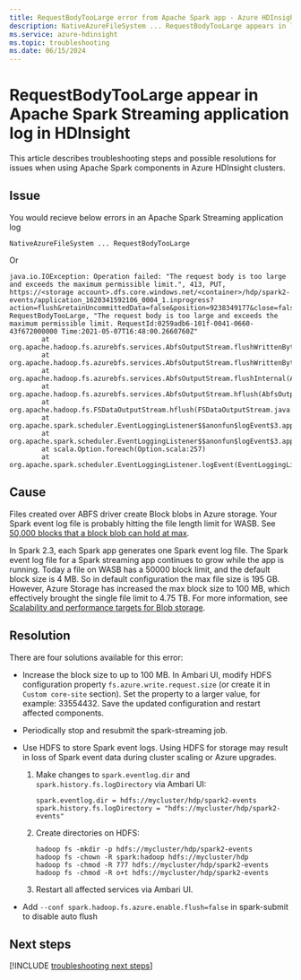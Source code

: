 ```yaml
---
title: RequestBodyTooLarge error from Apache Spark app - Azure HDInsight
description: NativeAzureFileSystem ... RequestBodyTooLarge appears in log for Apache Spark streaming app in Azure HDInsight
ms.service: azure-hdinsight
ms.topic: troubleshooting
ms.date: 06/15/2024
---
```


# RequestBodyTooLarge appear in Apache Spark Streaming application log in HDInsight

This article describes troubleshooting steps and possible resolutions for issues when using Apache Spark components in Azure HDInsight clusters.

## Issue

You would recieve below errors in an Apache Spark Streaming application log

`NativeAzureFileSystem ... RequestBodyTooLarge`

Or 

```
java.io.IOException: Operation failed: "The request body is too large and exceeds the maximum permissible limit.", 413, PUT, https://<storage account>.dfs.core.windows.net/<container>/hdp/spark2-events/application_1620341592106_0004_1.inprogress?action=flush&retainUncommittedData=false&position=9238349177&close=false&timeout=90, RequestBodyTooLarge, "The request body is too large and exceeds the maximum permissible limit. RequestId:0259adb6-101f-0041-0660-43f672000000 Time:2021-05-07T16:48:00.2660760Z"
        at org.apache.hadoop.fs.azurebfs.services.AbfsOutputStream.flushWrittenBytesToServiceInternal(AbfsOutputStream.java:362)
        at org.apache.hadoop.fs.azurebfs.services.AbfsOutputStream.flushWrittenBytesToService(AbfsOutputStream.java:337)
        at org.apache.hadoop.fs.azurebfs.services.AbfsOutputStream.flushInternal(AbfsOutputStream.java:272)
        at org.apache.hadoop.fs.azurebfs.services.AbfsOutputStream.hflush(AbfsOutputStream.java:230)
        at org.apache.hadoop.fs.FSDataOutputStream.hflush(FSDataOutputStream.java:134)
        at org.apache.spark.scheduler.EventLoggingListener$$anonfun$logEvent$3.apply(EventLoggingListener.scala:144)
        at org.apache.spark.scheduler.EventLoggingListener$$anonfun$logEvent$3.apply(EventLoggingListener.scala:144)
        at scala.Option.foreach(Option.scala:257)
        at org.apache.spark.scheduler.EventLoggingListener.logEvent(EventLoggingListener.scala:144)
```



## Cause

Files created over ABFS driver create Block blobs in Azure storage. Your Spark event log file is probably hitting the file length limit for WASB. See [50,000 blocks that a block blob can hold at max](/rest/api/storageservices/understanding-block-blobs--append-blobs--and-page-blobs#about-block-blobs).

In Spark 2.3, each Spark app generates one Spark event log file. The Spark event log file for a Spark streaming app continues to grow while the app is running. Today a file on WASB has a 50000 block limit, and the default block size is 4 MB. So in default configuration the max file size is 195 GB. However, Azure Storage has increased the max block size to 100 MB, which effectively brought the single file limit to 4.75 TB. For more information, see [Scalability and performance targets for Blob storage](../../storage/blobs/scalability-targets.md).

## Resolution

There are four solutions available for this error:

* Increase the block size to up to 100 MB. In Ambari UI, modify HDFS configuration property `fs.azure.write.request.size` (or create it in `Custom core-site` section). Set the property to a larger value, for example: 33554432. Save the updated configuration and restart affected components.

* Periodically stop and resubmit the spark-streaming job.

* Use HDFS to store Spark event logs. Using HDFS for storage may result in loss of Spark event data during cluster scaling or Azure upgrades.

    1. Make changes to `spark.eventlog.dir` and `spark.history.fs.logDirectory` via Ambari UI:

        ```
        spark.eventlog.dir = hdfs://mycluster/hdp/spark2-events
        spark.history.fs.logDirectory = "hdfs://mycluster/hdp/spark2-events"
        ```

    1. Create directories on HDFS:

        ```
        hadoop fs -mkdir -p hdfs://mycluster/hdp/spark2-events
        hadoop fs -chown -R spark:hadoop hdfs://mycluster/hdp
        hadoop fs -chmod -R 777 hdfs://mycluster/hdp/spark2-events
        hadoop fs -chmod -R o+t hdfs://mycluster/hdp/spark2-events
        ```

    1. Restart all affected services via Ambari UI.
* Add `--conf spark.hadoop.fs.azure.enable.flush=false` in spark-submit to disable auto flush
## Next steps

[!INCLUDE [troubleshooting next steps](../includes/hdinsight-troubleshooting-next-steps.md)]
